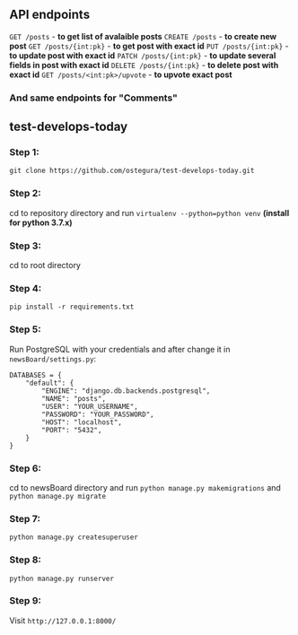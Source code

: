 ## API endpoints
`GET /posts` - **to get list of avalaible posts**
`CREATE /posts` - **to create new post**
`GET /posts/{int:pk}` - **to get post with exact id**
`PUT /posts/{int:pk}` - **to update post with exact id**
`PATCH /posts/{int:pk}` - **to update several fields in post with exact id**
`DELETE /posts/{int:pk}` - **to delete post with exact id**
`GET /posts/<int:pk>/upvote` - **to upvote exact post**

### And same endpoints for "Comments"

## test-develops-today
### Step 1:
`git clone https://github.com/ostegura/test-develops-today.git`

### Step 2:
cd to repository directory and run `virtualenv --python=python venv` **(install for python 3.7.x)**

### Step 3:
cd to root directory

### Step 4:
`pip install -r requirements.txt`

### Step 5:
Run PostgreSQL with your credentials and after change it in `newsBoard/settings.py`:
```
DATABASES = {
    "default": {
        "ENGINE": "django.db.backends.postgresql",
        "NAME": "posts",
        "USER": "YOUR_USERNAME",
        "PASSWORD": "YOUR_PASSWORD",
        "HOST": "localhost",
        "PORT": "5432",
    }
}
```

### Step 6:
cd to newsBoard directory and run `python manage.py makemigrations` and `python manage.py migrate`

### Step 7:
`python manage.py createsuperuser`

### Step 8:
`python manage.py runserver`

### Step 9:
Visit `http://127.0.0.1:8000/`
